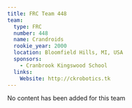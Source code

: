```yaml
---
title: FRC Team 448
team:
  type: FRC
  number: 448
  name: Crandroids
  rookie_year: 2000
  location: Bloomfield Hills, MI, USA
  sponsors:
    - Cranbrook Kingswood School
  links:
    Website: http://ckrobotics.tk
---
```

No content has been added for this team
